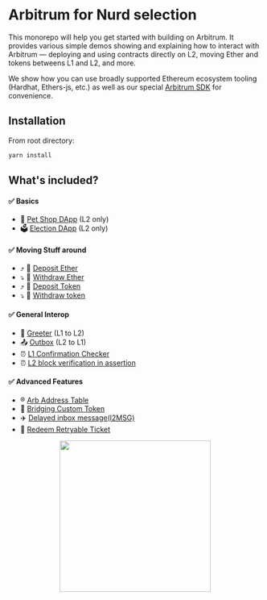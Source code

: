 # Arbitrum for Nurd selection

This monorepo will help you get started with building on Arbitrum. It provides various simple demos showing and explaining how to interact with Arbitrum — deploying and using contracts directly on L2, moving Ether and tokens betweens L1 and L2, and more.

We show how you can use broadly supported Ethereum ecosystem tooling (Hardhat, Ethers-js, etc.) as well as our special [Arbitrum SDK](https://github.com/OffchainLabs/arbitrum-sdk) for convenience.

## Installation

From root directory:

```bash
yarn install
```

## What's included?

#### :white_check_mark: Basics

- 🐹 [Pet Shop DApp](./packages/demo-dapp-pet-shop/) (L2 only)
- 🗳 [Election DApp](./packages/demo-dapp-election/) (L2 only)

#### :white_check_mark: Moving Stuff around

- ⤴️ 🔹 [Deposit Ether](./packages/eth-deposit/)
- ⤵️ 🔹 [Withdraw Ether](./packages/eth-withdraw/)
- ⤴️ 💸 [Deposit Token](./packages/token-deposit/)
- ⤵️ 💸 [Withdraw token](./packages/token-withdraw/)

#### :white_check_mark: General Interop

- 🤝 [Greeter](./packages/greeter/) (L1 to L2)
- 📤 [Outbox](./packages/outbox-execute/) (L2 to L1)
- ⏰ [L1 Confirmation Checker](./packages/l1-confirmation-checker/)
- ⏰ [L2 block verification in assertion](./packages/l2-block-verification-in-assertion/)

#### :white_check_mark: Advanced Features

- ®️ [Arb Address Table](./packages/address-table/)
- 🌉 [Bridging Custom Token](./packages/custom-token-bridging/)
- ✈️ [Delayed inbox message(l2MSG)](./packages/delayedInbox-l2msg/)
- 🎁 [Redeem Retryable Ticket](./packages/redeem-failed-retryable/)

<p align="center"><img src="assets/logo.svg" width="300"></p>
